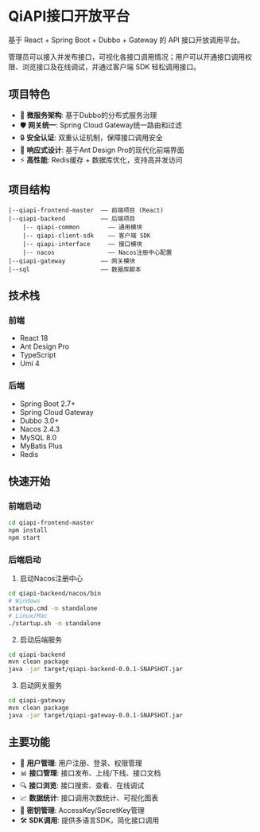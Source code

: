 # QiAPI接口开放平台

基于 React + Spring Boot + Dubbo + Gateway 的 API 接口开放调用平台。

管理员可以接入并发布接口，可视化各接口调用情况；用户可以开通接口调用权限、浏览接口及在线调试，并通过客户端 SDK 轻松调用接口。

## 项目特色

- 🚀 **微服务架构**: 基于Dubbo的分布式服务治理
- 🛡️ **网关统一**: Spring Cloud Gateway统一路由和过滤
- 🔒 **安全认证**: 双重认证机制，保障接口调用安全
- 📱 **响应式设计**: 基于Ant Design Pro的现代化前端界面
- ⚡ **高性能**: Redis缓存 + 数据库优化，支持高并发访问

## 项目结构
```
|--qiapi-frontend-master  —— 前端项目 (React)
|--qiapi-backend          —— 后端项目
    |-- qiapi-common        —— 通用模块
    |-- qiapi-client-sdk    —— 客户端 SDK
    |-- qiapi-interface     —— 接口模块
    |-- nacos               —— Nacos注册中心配置
|--qiapi-gateway          —— 网关模块
|--sql                    —— 数据库脚本
```

## 技术栈

### 前端
- React 18
- Ant Design Pro
- TypeScript
- Umi 4

### 后端
- Spring Boot 2.7+
- Spring Cloud Gateway
- Dubbo 3.0+
- Nacos 2.4.3
- MySQL 8.0
- MyBatis Plus
- Redis

## 快速开始

### 前端启动
```bash
cd qiapi-frontend-master
npm install
npm start
```

### 后端启动
1. 启动Nacos注册中心
```bash
cd qiapi-backend/nacos/bin
# Windows
startup.cmd -m standalone
# Linux/Mac
./startup.sh -m standalone
```

2. 启动后端服务
```bash
cd qiapi-backend
mvn clean package
java -jar target/qiapi-backend-0.0.1-SNAPSHOT.jar
```

3. 启动网关服务
```bash
cd qiapi-gateway
mvn clean package
java -jar target/qiapi-gateway-0.0.1-SNAPSHOT.jar
```

## 主要功能

- 🔐 **用户管理**: 用户注册、登录、权限管理
- 📊 **接口管理**: 接口发布、上线/下线、接口文档
- 🔍 **接口浏览**: 接口搜索、查看、在线调试
- 📈 **数据统计**: 接口调用次数统计、可视化图表
- 🔑 **密钥管理**: AccessKey/SecretKey管理
- 🛠️ **SDK调用**: 提供多语言SDK，简化接口调用
